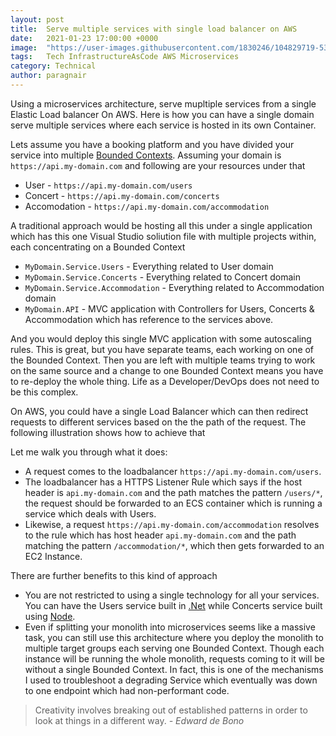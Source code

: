 ```yaml
---
layout: post
title:  Serve multiple services with single load balancer on AWS
date:   2021-01-23 17:00:00 +0000
image:  "https://user-images.githubusercontent.com/1830246/104829719-532c6f80-586e-11eb-83ad-368532734a0a.jpeg"
tags:   Tech InfrastructureAsCode AWS Microservices
category: Technical
author: paragnair
---
```


Using a microservices architecture, serve mupltiple services from a single Elastic Load balancer On AWS. Here is how you can have a single domain serve multiple services where each service is hosted in its own Container.

Lets assume you have a booking platform and you have divided your service into multiple [Bounded Contexts](https://martinfowler.com/bliki/BoundedContext.html). Assuming your domain is `https://api.my-domain.com` and following are your resources under that
* User - `https://api.my-domain.com/users`
* Concert - `https://api.my-domain.com/concerts`
* Accomodation - `https://api.my-domain.com/accommodation`

A traditional approach would be hosting all this under a single application which has this one Visual Studio soliution file with multiple projects within, each concentrating on a Bounded Context

* `MyDomain.Service.Users` -  Everything related to User domain
* `MyDomain.Service.Concerts` - Everything related to Concert domain
* `MyDomain.Service.Accommodation` - Everything related to Accommodation domain 
* `MyDomain.API` - MVC application with Controllers for Users, Concerts & Accommodation which has reference to the services above.

And you would deploy this single MVC application with some autoscaling rules. This is great, but you have separate teams, each working on one of the Bounded Context. Then you are left with multiple teams trying to work on the same source and a change to one Bounded Context means you have to re-deploy the whole thing. Life as a Developer/DevOps does not need to be this complex.

On AWS, you could have a single Load Balancer which can then redirect requests to different services based on the the path of the request. The following illustration shows how to achieve that

Let me walk you through what it does:
* A request comes to the loadbalancer `https://api.my-domain.com/users`.
* The loadbalancer has a HTTPS Listener Rule which says if the host header is `api.my-domain.com` and the path matches the pattern `/users/*`, the request should be forwarded to an ECS container which is running a service which deals with Users.
* Likewise, a request `https://api.my-domain.com/accommodation` resolves to the rule which has host header `api.my-domain.com` and the path matching the pattern `/accommodation/*`, which then gets forwarded to an EC2 Instance.

There are further benefits to this kind of approach
* You are not restricted to using a single technology for all your services. You can have the Users service built in [.Net](https://dotnet.microsoft.com/) while Concerts service built using [Node](https://nodejs.org/en/).
* Even if splitting your monolith into microservices seems like a massive task, you can still use this architecture where you deploy the monolith to multiple target groups each serving one Bounded Context. Though each instance will be running the whole monolith, requests coming to it will be without a single Bounded Context. In fact, this is one of the mechanisms I used to troubleshoot a degrading Service which eventually was down to one endpoint which had non-performant code.

> Creativity involves breaking out of established patterns in order to look at things in a different way. <cite>- Edward de Bono</cite>

